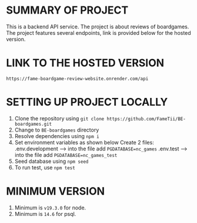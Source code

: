 # SUMMARY OF PROJECT 
This is a backend API service.
The project is about reviews of boardgames.
The project features several endpoints, link is provided below for the hosted version.

# LINK TO THE HOSTED VERSION 
`https://fame-boardgame-review-website.onrender.com/api`

# SETTING UP PROJECT LOCALLY
1. Clone the repository using `git clone https://github.com/FameTii/BE-boardgames.git`
2. Change to `BE-boardgames` directory
3. Resolve dependencies using `npm i`
4. Set environment variables as shown below
Create 2 files:
.env.development --> into the file add `PGDATABASE=nc_games`
.env.test --> into the file add `PGDATABASE=nc_games_test`
5. Seed database using `npm seed`
6. To run test, use `npm test`

# MINIMUM VERSION
1. Minimum is `v19.3.0` for node.
2. Minimum is `14.6` for psql. 